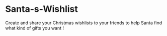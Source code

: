 # Santa-s-Wishlist
Create and share your Christmas wishlists to your friends to help Santa find what kind of gifts you want !
